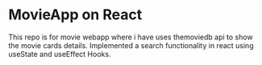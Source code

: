 # MovieApp on React

This repo is for movie webapp where i have uses themoviedb api to show the movie cards details. Implemented a search functionality in react using useState and useEffect Hooks.
